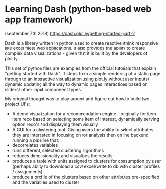 # Learning Dash (python-based web app framework)


(september 7th 2018) https://dash.plot.ly/getting-started-part-2

Dash is a library written in python used to create reactive (think responsive 
like excel files) web applications. It also provides the ability to create 
complex data visualizations - given that it is built by the developers of 
plot.ly. 

This set of python files are examples from the official tutorials that explain
"getting started with Dash". It steps form a simple rendering of a static page
through to an interactive visualization using plot.ly without user inputs/
dynamic updating all the way to dynamic pages interactions based on sliders/
other input component types.

My original thought was to play around and figure out how to build two project
UI's:
- A demo visualization for a recommendation engine - originally for item-item 
reco based on selecting some item of interest, dynamically serving option 
reco's and displaying them visually
- A GUI for a clustering tool. Giving users the ability to select attributes
they are interested in focusing on for analysis then on the backend 
running a pipeline that: 
- decorrelates variables 
- runs different, selected clustering algorithms 
- reduces dimensionality and visualises the results 
- produces a table with units assigned to clusters for consumption by user 
(perhaps ablity to download a csv/ excel/write to db with cluster profiles 
/ assignments)
- produce a profile of the clusters based on other attributes pre-specified 
and the variables used to cluster